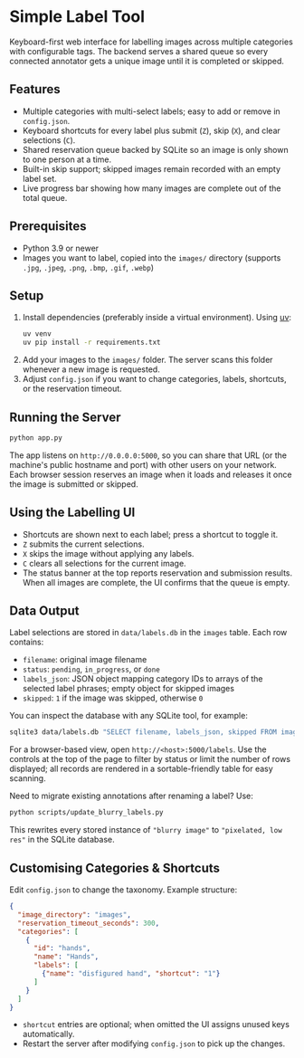 # Simple Label Tool

Keyboard-first web interface for labelling images across multiple categories with configurable tags. The backend serves a shared queue so every connected annotator gets a unique image until it is completed or skipped.

## Features
- Multiple categories with multi-select labels; easy to add or remove in `config.json`.
- Keyboard shortcuts for every label plus submit (`Z`), skip (`X`), and clear selections (`C`).
- Shared reservation queue backed by SQLite so an image is only shown to one person at a time.
- Built-in skip support; skipped images remain recorded with an empty label set.
- Live progress bar showing how many images are complete out of the total queue.

## Prerequisites
- Python 3.9 or newer
- Images you want to label, copied into the `images/` directory (supports `.jpg`, `.jpeg`, `.png`, `.bmp`, `.gif`, `.webp`)

## Setup
1. Install dependencies (preferably inside a virtual environment). Using [uv](https://github.com/astral-sh/uv):
   ```bash
   uv venv
   uv pip install -r requirements.txt
   ```
2. Add your images to the `images/` folder. The server scans this folder whenever a new image is requested.
3. Adjust `config.json` if you want to change categories, labels, shortcuts, or the reservation timeout.

## Running the Server
```bash
python app.py
```

The app listens on `http://0.0.0.0:5000`, so you can share that URL (or the machine's public hostname and port) with other users on your network. Each browser session reserves an image when it loads and releases it once the image is submitted or skipped.

## Using the Labelling UI
- Shortcuts are shown next to each label; press a shortcut to toggle it.
- `Z` submits the current selections.
- `X` skips the image without applying any labels.
- `C` clears all selections for the current image.
- The status banner at the top reports reservation and submission results. When all images are complete, the UI confirms that the queue is empty.

## Data Output
Label selections are stored in `data/labels.db` in the `images` table. Each row contains:
- `filename`: original image filename
- `status`: `pending`, `in_progress`, or `done`
- `labels_json`: JSON object mapping category IDs to arrays of the selected label phrases; empty object for skipped images
- `skipped`: `1` if the image was skipped, otherwise `0`

You can inspect the database with any SQLite tool, for example:
```bash
sqlite3 data/labels.db "SELECT filename, labels_json, skipped FROM images WHERE status='done';"
```

For a browser-based view, open `http://<host>:5000/labels`. Use the controls at the top of the page to filter by status or limit the number of rows displayed; all records are rendered in a sortable-friendly table for easy scanning.

Need to migrate existing annotations after renaming a label? Use:
```bash
python scripts/update_blurry_labels.py
```
This rewrites every stored instance of `"blurry image"` to `"pixelated, low res"` in the SQLite database.

## Customising Categories & Shortcuts
Edit `config.json` to change the taxonomy. Example structure:
```json
{
  "image_directory": "images",
  "reservation_timeout_seconds": 300,
  "categories": [
    {
      "id": "hands",
      "name": "Hands",
      "labels": [
        {"name": "disfigured hand", "shortcut": "1"}
      ]
    }
  ]
}
```
- `shortcut` entries are optional; when omitted the UI assigns unused keys automatically.
- Restart the server after modifying `config.json` to pick up the changes.
